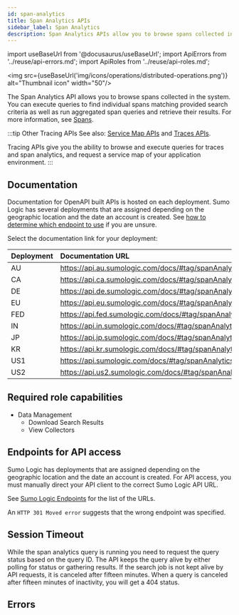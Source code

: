 ```yaml
---
id: span-analytics
title: Span Analytics APIs
sidebar_label: Span Analytics
description: Span Analytics APIs allow you to browse spans collected in the system.
---
```


import useBaseUrl from '@docusaurus/useBaseUrl';
import ApiErrors from '../reuse/api-errors.md';
import ApiRoles from '../reuse/api-roles.md';

<img src={useBaseUrl('img/icons/operations/distributed-operations.png')} alt="Thumbnail icon" width="50"/>

The Span Analytics API allows you to browse spans collected in the system. You can execute queries to find individual spans matching provided search criteria as well as run aggregated span queries and retrieve their results. For more information, see [Spans](/docs/apm/spans).

:::tip Other Tracing APIs
See also: [Service Map APIs](/docs/api/service-map) and [Traces APIs](/docs/api/tracing).

Tracing APIs give you the ability to browse and execute queries for traces and span analytics, and request a service map of your application environment.
:::

## Documentation   

Documentation for OpenAPI built APIs is hosted on each deployment. Sumo Logic has several deployments that are assigned depending on the geographic location and the date an account is created. See [how to determine which endpoint to use](/docs/api/getting-started#which-endpoint-should-i-should-use) if you are unsure.

Select the documentation link for your deployment:

| Deployment | Documentation URL                                     |
|:------------|:-------------------------------------------------------|
| AU         | https://api.au.sumologic.com/docs/#tag/spanAnalytics  |
| CA         | https://api.ca.sumologic.com/docs/#tag/spanAnalytics  |
| DE         | https://api.de.sumologic.com/docs/#tag/spanAnalytics  |
| EU         | https://api.eu.sumologic.com/docs/#tag/spanAnalytics  |
| FED        | https://api.fed.sumologic.com/docs/#tag/spanAnalytics |
| IN         | https://api.in.sumologic.com/docs/#tag/spanAnalytics  |
| JP         | https://api.jp.sumologic.com/docs/#tag/spanAnalytics  |
| KR         | https://api.kr.sumologic.com/docs/#tag/spanAnalytics  |
| US1        | https://api.sumologic.com/docs/#tag/spanAnalytics     |
| US2        | https://api.us2.sumologic.com/docs/#tag/spanAnalytics |

## Required role capabilities

<ApiRoles/>

* Data Management
    * Download Search Results
    * View Collectors

## Endpoints for API access  

Sumo Logic has deployments that are assigned depending on the geographic location and the date an account is created. For API access, you must manually direct your API client to the correct Sumo Logic API URL.

See [Sumo Logic Endpoints](/docs/api/getting-started#sumo-logic-endpoints-by-deployment-and-firewall-security) for the list of the URLs.

An `HTTP 301 Moved error` suggests that the wrong endpoint was specified.

## Session Timeout

While the span analytics query is running you need to request the query status based on the query ID. The API keeps the query alive by either polling for status or gathering results. If the search job is not kept alive by API requests, it is canceled after fifteen minutes. When a query is canceled after fifteen minutes of inactivity, you will get a 404 status.

## Errors

<ApiErrors/>
